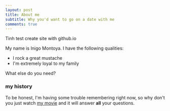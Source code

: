 ```yaml
---
layout: post
title: About me
subtitle: Why you'd want to go on a date with me
comments: true
---
```


Tinh test create site with github.io
<br>

My name is Inigo Montoya. I have the following qualities:

- I rock a great mustache
- I'm extremely loyal to my family

What else do you need?

### my history

To be honest, I'm having some trouble remembering right now, so why don't you just watch [my movie](https://en.wikipedia.org/wiki/The_Princess_Bride_%28film%29) and it will answer **all** your questions.


